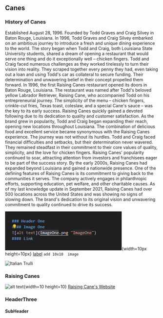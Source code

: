 ## Canes
### History of Canes
<p>Established August 28, 1996. Founded by Todd Graves and Craig Silvey in Baton Rouge, Louisiana. In 1996, Todd Graves and Craig Silvey embarked on an ambitious journey to introduce a fresh and unique dining experience to the world. The story began when Todd and Craig, both Louisiana State University students, shared a dream of opening a restaurant that would serve one thing and do it exceptionally well – chicken fingers. Todd and Craig faced numerous challenges as they worked tirelessly to turn their vision into reality. They scraped together every penny they had, even taking out a loan and using Todd's car as collateral to secure funding. Their determination and unwavering belief in their concept propelled them forward. In 1996, the first Raising Canes restaurant opened its doors in Baton Rouge, Louisiana. The restaurant was named after Todd's beloved yellow Labrador Retriever, Raising Cane, who accompanied Todd on his entrepreneurial journey. The simplicity of the menu – chicken fingers, crinkle-cut fries, Texas toast, coleslaw, and a special Cane's sauce – was the key to its early success. Raising Canes quickly gained a devoted following due to its dedication to quality and customer satisfaction. As the brand grew in popularity, Todd and Craig began expanding their reach, opening new locations throughout Louisiana. The combination of delicious food and excellent service became synonymous with the Raising Canes experience. The journey was not without its hurdles. Todd and Craig faced financial difficulties and setbacks, but their determination never wavered. They remained steadfast in their commitment to their core values of quality, simplicity, and the love for chicken fingers. Raising Canes' popularity continued to soar, attracting attention from investors and franchisees eager to be part of the success story. By the early 2000s, Raising Canes had expanded beyond Louisiana and gained a nationwide presence. One of the defining features of Raising Canes is its commitment to giving back to the communities it serves. The company actively engages in philanthropic efforts, supporting education, pet welfare, and other charitable causes. As of my last knowledge update in September 2021, Raising Canes had over 500 locations across the United States and was showing no signs of slowing down. The brand's dedication to its original vision and unwavering commitment to quality continued to drive its success.</p>






![alt text](ImageOne.PNG "ImageOne"){width=10px height=10px}
[label](http://example.com)
```add 10x10  image ```

<img src="https://s3-media0.fl.yelpcdn.com/bphoto/vT7-B55sUk2AJfdOVZbyPg/1000s.jpg" alt="Italian Trulli">


### Raising Canes 
![alt text](Menu.PNG "Menu"){width=10 height=10}
[Raising Cane's Website](https://www.raisingcanes.com/home)


 
### HeaderThree
#### SubHeader
